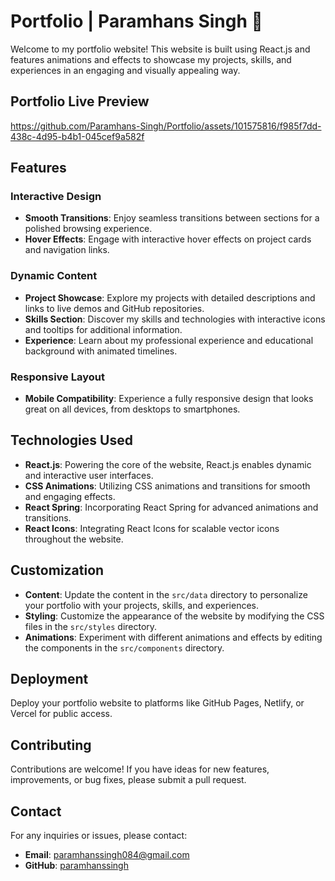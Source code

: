 # Portfolio | Paramhans Singh 🌟

Welcome to my portfolio website! This website is built using React.js and features animations and effects to showcase my projects, skills, and experiences in an engaging and visually appealing way.

## Portfolio Live Preview 
https://github.com/Paramhans-Singh/Portfolio/assets/101575816/f985f7dd-438c-4d95-b4b1-045cef9a582f

## Features

### Interactive Design
- **Smooth Transitions**: Enjoy seamless transitions between sections for a polished browsing experience.
- **Hover Effects**: Engage with interactive hover effects on project cards and navigation links.

### Dynamic Content
- **Project Showcase**: Explore my projects with detailed descriptions and links to live demos and GitHub repositories.
- **Skills Section**: Discover my skills and technologies with interactive icons and tooltips for additional information.
- **Experience**: Learn about my professional experience and educational background with animated timelines.

### Responsive Layout
- **Mobile Compatibility**: Experience a fully responsive design that looks great on all devices, from desktops to smartphones.

## Technologies Used
- **React.js**: Powering the core of the website, React.js enables dynamic and interactive user interfaces.
- **CSS Animations**: Utilizing CSS animations and transitions for smooth and engaging effects.
- **React Spring**: Incorporating React Spring for advanced animations and transitions.
- **React Icons**: Integrating React Icons for scalable vector icons throughout the website.

## Customization
- **Content**: Update the content in the `src/data` directory to personalize your portfolio with your projects, skills, and experiences.
- **Styling**: Customize the appearance of the website by modifying the CSS files in the `src/styles` directory.
- **Animations**: Experiment with different animations and effects by editing the components in the `src/components` directory.

## Deployment
Deploy your portfolio website to platforms like GitHub Pages, Netlify, or Vercel for public access.

## Contributing
Contributions are welcome! If you have ideas for new features, improvements, or bug fixes, please submit a pull request.

## Contact
For any inquiries or issues, please contact:
- **Email**: paramhanssingh084@gmail.com
- **GitHub**: [paramhanssingh](https://github.com/Paramhans-Singh)
